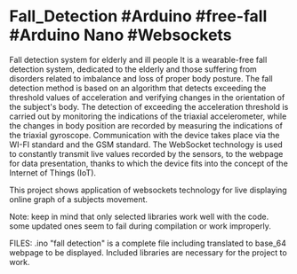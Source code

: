 # Fall_Detection #Arduino #free-fall #Arduino Nano #Websockets
Fall detection system for elderly and ill people
It is a wearable-free fall detection system, dedicated to the elderly and those suffering from disorders related to imbalance and loss of proper body posture. The fall detection method is based on an algorithm that detects exceeding the threshold values of acceleration and verifying changes in the orientation of the subject's body. The detection of exceeding the acceleration threshold is carried out by monitoring the indications of the triaxial accelerometer, while the changes in body position are recorded by measuring the indications of the triaxial gyroscope. Communication with the device takes place via the WI-FI standard and the GSM standard. The WebSocket technology is used to constantly transmit live values recorded by the sensors, to the webpage for data presentation, thanks to which the device fits into the concept of the Internet of Things (IoT). 

This project shows application of websockets technology for live displaying online graph of a subjects movement. 

Note: keep in mind that only selected libraries work well with the code. some updated ones seem to fail during compilation or work improperly.


FILES:
.ino "fall detection" is a complete file including translated to base_64 webpage to be displayed. Included libraries are necessary for the project to work.
